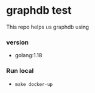 # graphdb test
This repo helps us graphdb using

### version
- golang:1.18

### Run local
- `make docker-up`
